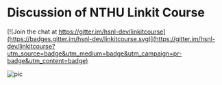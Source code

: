 Discussion of NTHU Linkit Course 
==
[![Join the chat at https://gitter.im/hsnl-dev/linkitcourse](https://badges.gitter.im/hsnl-dev/linkitcourse.svg)](https://gitter.im/hsnl-dev/linkitcourse?utm_source=badge&utm_medium=badge&utm_campaign=pr-badge&utm_content=badge)

![pic](http://www.sharecourse.net/sharecourse/upload/course/734/97c209ca505f2958db30a42135afab5c.jpg)
